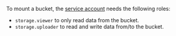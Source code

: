 To mount a bucket, the [service account](../../iam/concepts/users/service-accounts.md) needs the following roles:
* `storage.viewer` to only read data from the bucket.
* `storage.uploader` to read and write data from/to the bucket.